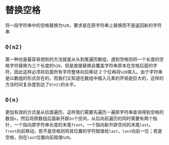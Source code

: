 # 替换空格

将一段字符串中的空格替换为`%20`，要求是在原字符串上替换而不是返回新的字符串

## `O(n2)`

第一种也是最容易想到的方法就是从头到尾遍历数组，遇到空格则将一个长度的空格字符替换为三个长度的`%20`，但是直接替换会覆盖字符串原本在空格后面的字符，因此这样必须将后面所有字符整体向后移动 2 个位再将`%20`填入。由于字符串是以数组的形式存在的，而我们又知道在数组中插入元素的开销是巨大的，这样的方法时间复杂度到达了`O(n2)`的水平。

## `O(n)`

更加有效的方式是从后面遍历，这样我们需要先遍历一遍原字符串查询得到空格的数目`n`，然后将原数组后面新开辟`2n`个空间，从后向前遍历的同时需要有两个指针，一个指向原字符串长度的末尾`front`，一个指向新开辟空间的末尾`last`。`front`向前移动，若不是空格则将其位置的字符赋值给`last`，`last`向前一位；若是空格，则在`last`位置向前赋值`%20`。
